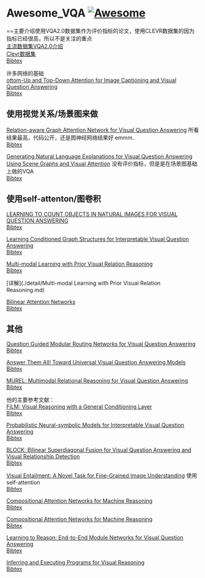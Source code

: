 # Awesome_VQA [![Awesome](https://cdn.rawgit.com/sindresorhus/awesome/d7305f38d29fed78fa85652e3a63e154dd8e8829/media/badge.svg)](https://github.com/waallf/Awesome_VQA)
==主要介绍使用VQA2.0数据集作为评价指标的论文，使用CLEVR数据集的因为指标已经很高，所以不是关注的重点  
[主流数据集VQA2.0介绍](https://arxiv.org/pdf/1505.00468.pdf)  
[Clevr数据集](https://arxiv.org/abs/1612.06890)  
[Bibtex](https://dblp.uni-trier.de/rec/bibtex/journals/corr/AntolALMBZP15)  

许多网络的基础  
[ottom-Up and Top-Down Attention for Image Captioning and Visual Question Answering](https://arxiv.org/abs/1707.07998)  
[Bibtex](https://dblp.uni-trier.de/rec/bibtex/journals/corr/AndersonHBTJGZ17)

## 使用视觉关系/场景图来做
[Relation-aware Graph Attention Network for Visual Question Answering](https://arxiv.org/pdf/1903.12314.pdf)   所看结果最高，代码公开，还是图神经网络结果好 emmm..  
[Bibtex](http://xueshu.baidu.com/u/citation&url=http%3A%2F%2Farxiv.org%2Fabs%2F1903.12314&sign=17cc4cb77edb17296ac50e12a117f52a&diversion=null&t=bib)

[Generating Natural Language Explanations for Visual Question Answering Using Scene Graphs and Visual Attention](https://arxiv.org/pdf/1902.05715.pdf)  没有评价指标，但是是在场景图基础上做的VQA  
[Bibtex](https://dblp.uni-trier.de/rec/bibtex/journals/corr/abs-1902-05715)
## 使用self-attenton/图卷积  
[LEARNING TO COUNT OBJECTS IN NATURAL IMAGES FOR VISUAL QUESTION ANSWERING](https://arxiv.org/pdf/1802.05766.pdf)  
[Bibtex](https://dblp.uni-trier.de/rec/bibtex/journals/corr/abs-1802-05766)

[Learning Conditioned Graph Structures for Interpretable Visual Question Answering](https://arxiv.org/pdf/1806.07243.pdf)  
[Bibtex]()

[Multi-modal Learning with Prior Visual Relation Reasoning](https://arxiv.org/pdf/1812.09681.pdf)  
[Bibtex](https://dblp.uni-trier.de/rec/bibtex/journals/corr/abs-1812-09681)  

[详解](./detail/Multi-modal Learning with Prior Visual Relation Reasoning.md)  

[Bilinear Attention Networks](https://arxiv.org/pdf/1805.07932.pdf)  
[Bibtex](https://dblp.uni-trier.de/rec/bibtex/journals/corr/abs-1805-07932)  

## 其他  
[Question Guided Modular Routing Networks for Visual Question Answering](https://arxiv.org/pdf/1904.08324.pdf)   
[Bibtex](https://dblp.uni-trier.de/rec/bibtex/journals/corr/abs-1806-07243)  

[Answer Them All! Toward Universal Visual Question Answering Models](https://arxiv.org/pdf/1903.00366.pdf)  
[Bibtex](https://dblp.uni-trier.de/rec/bibtex/journals/corr/abs-1903-00366)

[MUREL: Multimodal Relational Reasoning for Visual Question Answering](https://arxiv.org/pdf/1902.09487.pdf)   
[Bibtex](https://dblp.uni-trier.de/rec/bibtex/journals/corr/abs-1902-09487)

他的主要参考文献：  
[FiLM: Visual Reasoning with a General Conditioning Layer](https://arxiv.org/abs/1709.07871)  
[Bibtex](https://dblp.uni-trier.de/rec/bibtex/journals/corr/abs-1709-07871)  

[Probabilistic Neural-symbolic Models for Interpretable Visual Question Answering](https://arxiv.org/pdf/1902.07864.pdf)  
[Bibtex](https://dblp.uni-trier.de/rec/bibtex/journals/corr/abs-1902-07864)

[BLOCK: Bilinear Superdiagonal Fusion for Visual Question Answering and Visual Relationship Detection](https://arxiv.org/pdf/1902.00038.pdf)   
[Bibtex](https://dblp.uni-trier.de/rec/bibtex/journals/corr/abs-1902-00038)  

[Visual Entailment: A Novel Task for Fine-Grained Image Understanding](https://arxiv.org/pdf/1901.06706.pdf) 使用self-attention    
[Bibtex](https://dblp.uni-trier.de/rec/bibtex/journals/corr/abs-1901-06706)

[Compositional Attention Networks for Machine Reasoning](https://arxiv.org/abs/1803.03067)  
[Bibtex](https://dblp.uni-trier.de/rec/bibtex/journals/corr/abs-1803-03067)

[Compositional Attention Networks for Machine Reasoning](https://arxiv.org/abs/1803.03067)  
[Bibtex](https://dblp.uni-trier.de/rec/bibtex/journals/corr/abs-1803-03067)  

[Learning to Reason: End-to-End Module Networks for Visual Question Answering](https://arxiv.org/abs/1704.05526)  
[Bibtex](https://dblp.uni-trier.de/rec/bibtex/journals/corr/HuARDS17)  

[Inferring and Executing Programs for Visual Reasoning](https://arxiv.org/abs/1705.03633)  
[Bibtex](https://dblp.uni-trier.de/rec/bibtex/journals/corr/JohnsonHMHLZG17)
